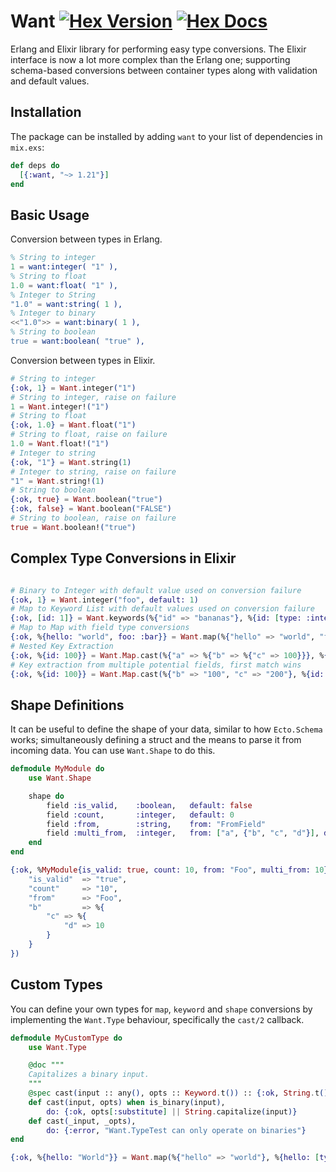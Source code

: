 # Want [![Hex Version](https://img.shields.io/hexpm/v/want.svg)](https://hex.pm/packages/want) [![Hex Docs](https://img.shields.io/badge/docs-hexpm-blue.svg)](https://hexdocs.pm/want/)

Erlang and Elixir library for performing easy type conversions. The Elixir interface
is now a lot more complex than the Erlang one; supporting schema-based conversions between
container types along with validation and default values.

## Installation

The package can be installed by adding `want` to your list of dependencies
in `mix.exs`:

```elixir
def deps do
  [{:want, "~> 1.21"}]
end
```

## Basic Usage

Conversion between types in Erlang.

```erlang
% String to integer
1 = want:integer( "1" ),
% String to float
1.0 = want:float( "1" ),
% Integer to String
"1.0" = want:string( 1 ),
% Integer to binary
<<"1.0">> = want:binary( 1 ),
% String to boolean
true = want:boolean( "true" ),
```

Conversion between types in Elixir.

```elixir
# String to integer
{:ok, 1} = Want.integer("1")
# String to integer, raise on failure
1 = Want.integer!("1")
# String to float
{:ok, 1.0} = Want.float("1")
# String to float, raise on failure
1.0 = Want.float!("1")
# Integer to string
{:ok, "1"} = Want.string(1)
# Integer to string, raise on failure
"1" = Want.string!(1)
# String to boolean
{:ok, true} = Want.boolean("true")
{:ok, false} = Want.boolean("FALSE")
# String to boolean, raise on failure
true = Want.boolean!("true")
```

## Complex Type Conversions in Elixir

```elixir

# Binary to Integer with default value used on conversion failure
{:ok, 1} = Want.integer("foo", default: 1)
# Map to Keyword List with default values used on conversion failure
{:ok, [id: 1]} = Want.keywords(%{"id" => "bananas"}, %{id: [type: :integer, default: 1]})
# Map to Map with field type conversions
{:ok, %{hello: "world", foo: :bar}} = Want.map(%{"hello" => "world", "foo" => "bar"}, %{hello: [], foo: [type: :atom]}) 
# Nested Key Extraction
{:ok, %{id: 100}} = Want.Map.cast(%{"a" => %{"b" => %{"c" => 100}}}, %{id: [type: :integer, from: {"a", "b", "c"}]})
# Key extraction from multiple potential fields, first match wins
{:ok, %{id: 100}} = Want.Map.cast(%{"b" => "100", "c" => "200"}, %{id: [type: :integer, from: ["a", "b", "c"]]})
```

## Shape Definitions

It can be useful to define the shape of your data, similar to how `Ecto.Schema` works; simultaneously defining a struct and
the means to parse it from incoming data. You can use `Want.Shape` to do this.

```elixir
defmodule MyModule do
    use Want.Shape

    shape do
        field :is_valid,    :boolean,   default: false
        field :count,       :integer,   default: 0
        field :from,        :string,    from: "FromField"
        field :multi_from,  :integer,   from: ["a", {"b", "c", "d"}], default: 0
    end
end

{:ok, %MyModule{is_valid: true, count: 10, from: "Foo", multi_from: 10}} = MyModule.cast(%{
    "is_valid"  => "true",
    "count"     => "10",
    "from"      => "Foo",
    "b"         => %{
        "c" => %{
            "d" => 10
        }
    }
})

```

## Custom Types

You can define your own types for `map`, `keyword` and `shape` conversions by implementing the `Want.Type` behaviour, specifically the `cast/2` callback.

```elixir
defmodule MyCustomType do
    use Want.Type

    @doc """
    Capitalizes a binary input.
    """
    @spec cast(input :: any(), opts :: Keyword.t()) :: {:ok, String.t()} | {:error, String.t()}
    def cast(input, opts) when is_binary(input),
        do: {:ok, opts[:substitute] || String.capitalize(input)}
    def cast(_input, _opts),
        do: {:error, "Want.TypeTest can only operate on binaries"}
end

{:ok, %{hello: "World"}} = Want.map(%{"hello" => "world"}, %{hello: [type: MyCustomType]})
```
